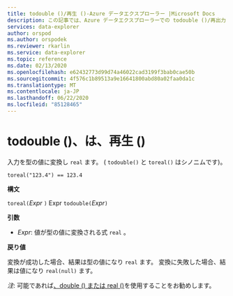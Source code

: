 ```yaml
---
title: todouble ()/再生 ()-Azure データエクスプローラー |Microsoft Docs
description: この記事では、Azure データエクスプローラーでの todouble ()/再出力 () について説明します。
services: data-explorer
author: orspod
ms.author: orspodek
ms.reviewer: rkarlin
ms.service: data-explorer
ms.topic: reference
ms.date: 02/13/2020
ms.openlocfilehash: e62432773d99d74a46022cad3199f3bab0cae50b
ms.sourcegitcommit: 4f576c1b89513a9e16641800abd80a02faa0da1c
ms.translationtype: MT
ms.contentlocale: ja-JP
ms.lasthandoff: 06/22/2020
ms.locfileid: "85128465"
---
```

# <a name="todouble-toreal"></a>todouble ()、は、再生 ()

入力を型の値に変換し `real` ます。 ( `todouble()` と `toreal()` はシノニムです)。

```kusto
toreal("123.4") == 123.4
```

**構文**

`toreal(`*Expr* `)` 
 Expr `todouble(`*Expr*`)`

**引数**

* *Expr*: 値が型の値に変換される式 `real` 。

**戻り値**

変換が成功した場合、結果は型の値になり `real` ます。
変換に失敗した場合、結果は値になり `real(null)` ます。

*注*: 可能であれば[、double () または real ()](./scalar-data-types/real.md)を使用することをお勧めします。